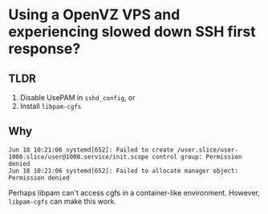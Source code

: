 # Using a OpenVZ VPS and experiencing slowed down SSH first response?

## TLDR

1. Disable UsePAM in `sshd_config`, or
2. Install `libpam-cgfs`

## Why

```
Jun 18 10:21:06 systemd[652]: Failed to create /user.slice/user-1000.slice/user@1000.service/init.scope control group: Permission denied
Jun 18 10:21:06 systemd[652]: Failed to allocate manager object: Permission denied
```

Perhaps libpam can't access cgfs in a container-like environment. However, `libpam-cgfs` can make this work.
